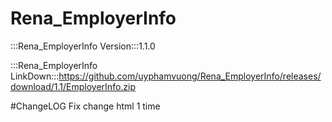 # Rena_EmployerInfo

:::Rena_EmployerInfo Version:::1.1.0

:::Rena_EmployerInfo LinkDown:::https://github.com/uyphamvuong/Rena_EmployerInfo/releases/download/1.1/EmployerInfo.zip

#ChangeLOG
Fix change html 1 time
